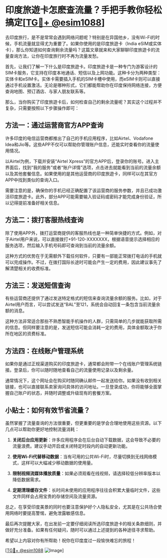 # 印度旅遊卡怎麽查流量？手把手教你轻松搞定[[TG💪+ @esim1088](https://t.me/s/esim1088)]

去印度旅行，是不是常常会遇到网络问题呢？特别是在异国他乡，没有Wi-Fi的时候，手机流量就显得尤为重要了。如果你使用的是印度旅遊卡（India eSIM或实体卡），那么你知道如何查询剩余流量吗？这篇文章就来和大家聊聊印度旅遊卡的流量查询方法，让你在印度旅行时不再为流量发愁。

首先，让我们了解一下什么是印度旅遊卡。印度旅遊卡是一种专门为游客设计的SIM卡服务，它支持在印度本地通话、短信以及上网功能。这种卡分为两种类型：实体卡和eSIM卡。实体卡需要插入手机的SIM卡槽中使用，而eSIM卡则可以直接通过手机设置激活。无论是哪种形式，它们都能帮助你在印度保持网络连接，方便查询地图、预订酒店、与家人朋友联系等。

那么，当你购买了印度旅遊卡后，如何检查自己的剩余流量呢？其实这个过程并不复杂，只需要按照以下步骤操作即可：

## 方法一：通过运营商官方APP查询

许多印度的电信运营商都推出了自己的手机应用程序，比如Airtel、Vodafone Idea和Jio等。这些APP不仅可以帮助你管理账户信息，还能实时查看你的流量使用情况。

以Airtel为例，下载并安装“Airtel Xpress”的官方APP后，登录你的账号。进入主界面后，找到“我的服务”或者“账户详情”选项，点击进去就能看到当前的流量余额以及其他套餐信息。如果使用的是其他运营商的印度旅遊卡，同样可以在其官方APP中找到类似的查询入口。

需要注意的是，确保你的手机已经正确配置了该运营商的服务参数，并且已成功激活印度旅遊卡。此外，部分APP可能需要输入验证码或密码才能完成身份验证，所以记得提前准备好相关信息。

## 方法二：拨打客服热线查询

除了使用APP外，拨打运营商提供的客服热线也是一种简单快捷的方式。例如，对于Airtel用户来说，可以直接拨打+91-120-XXXXXXX，根据语音提示选择相应的服务选项，然后输入手机号码即可查询到当前的流量余额。

这种方式的优势在于无需额外下载任何软件，只要有一部能正常拨打电话的手机就可以完成操作。不过，在拨打国际长途时可能会产生一定的费用，因此建议事先了解清楚相关的收费标准。

## 方法三：发送短信查询

有些运营商还提供了通过发送特定格式的短信来查询流量余额的服务。比如，对于Airtel用户而言，可以尝试发送“BAL”至121，系统会自动回复一条包含当前流量余额的消息。

这种方法非常适合那些不熟悉智能手机操作的人群，只需简单的几步就能获取所需的信息。但同样要注意的是，发送短信可能会消耗一定的费用，具体金额取决于你所在地区的资费标准。

## 方法四：在线账户管理系统

如果你是通过正规渠道购买的印度旅遊卡，通常都会附带一个在线账户管理系统链接。登录后，你可以随时随地查看自己的流量使用记录以及剩余量。

通常情况下，这个网址会在购买时随同确认邮件一起发送给你。如果没有收到相关链接，也可以直接联系卖家询问具体的访问地址。一旦登录成功，你将能够全面掌握自己账户的状态，并随时调整或升级现有的套餐方案。

## 小贴士：如何有效节省流量？

虽然掌握了流量查询的方法很重要，但更重要的是学会合理地使用这些资源。以下几点可以帮助你更好地控制流量消耗：

1. **关闭后台应用更新**：许多应用程序会在后台自动下载数据，这会导致不必要的流量浪费。建议手动开启或关闭特定时段内的自动更新功能。
   
2. **使用Wi-Fi代替移动数据**：当有可用的公共Wi-Fi时，尽量切换到无线网络模式，这样可以大幅减少移动数据的使用量。

3. **限制视频流媒体播放质量**：如果必须观看在线视频，请选择较低分辨率版本以降低数据需求。

4. **定期清理缓存文件**：长时间未使用的应用程序往往会积累大量临时文件，这些文件同样会占用宝贵的存储空间及流量资源。

总之，在享受印度美景的同时也要注意保护好个人隐私安全，尤其是在公共场合使用网络时要提高警惕，避免泄露敏感信息。

最后再次提醒大家，在出发前一定要仔细阅读所选印度旅遊卡的相关条款细则，并做好充分准备。如果有任何疑问，随时可以通过上述提到的各种途径寻求帮助。

希望以上内容对你有所帮助！祝你在印度度过一段愉快难忘的旅程！

[[TG💪+ @esim1088](https://t.me/s/esim1088) ![Image](https://i.postimg.cc/4NQfJmqS/Snipaste-2025-05-13-00-14-12.png)]
